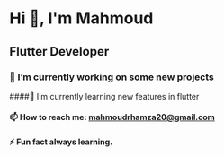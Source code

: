    # Hi 👋, I'm Mahmoud

## Flutter Developer

### 🔭 I’m currently working on some new projects

####🌱 I’m currently learning new features in flutter
 
#### 📫 How to reach me: mahmoudrhamza20@gmail.com

#### ⚡ Fun fact always learning.

<!--
**mahmoudrhamza20/mahmoudrhamza20** is a ✨ _special_ ✨ repository because its `README.md` (this file) appears on your GitHub profile.

Here are some ideas to get you started: 
####- 🔭 I’m currently working on some new projects
####- 🌱 I’m currently learning new features in flutter
####- 📫 How to reach me: mahmoudrhamza20@gmail.com
####- ⚡ Fun fact always learning.
-->
